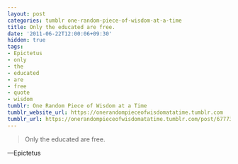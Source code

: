 ```yaml
---
layout: post
categories: tumblr one-random-piece-of-wisdom-at-a-time
title: Only the educated are free.
date: '2011-06-22T12:00:06+09:30'
hidden: true
tags:
- Epictetus
- only
- the
- educated
- are
- free
- quote
- wisdom
tumblr: One Random Piece of Wisdom at a Time
tumblr_website_url: https://onerandompieceofwisdomatatime.tumblr.com
tumblr_url: https://onerandompieceofwisdomatatime.tumblr.com/post/6777398060/only-the-educated-are-free
---
```

> Only the educated are free.

—Epictetus&nbsp;
